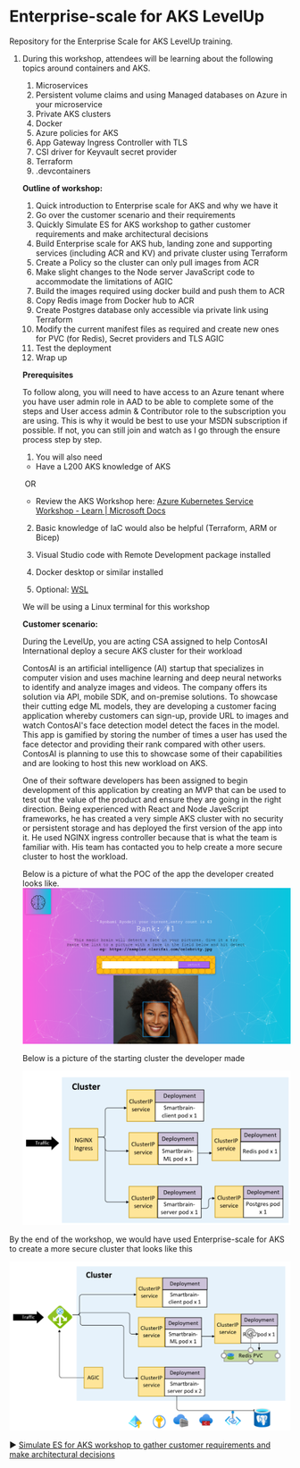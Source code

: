 # Enterprise-scale for AKS LevelUp

Repository for the Enterprise Scale for AKS LevelUp training.

1. During this workshop, attendees will be learning about the following topics around containers and AKS.

   1. Microservices
   2. Persistent volume claims and using Managed databases on Azure in your microservice
   3. Private AKS clusters
   4. Docker
   5. Azure policies for AKS
   6. App Gateway Ingress Controller with TLS
   7. CSI driver for Keyvault secret provider
   8. Terraform
   9. .devcontainers

   **Outline of workshop:**

   1. Quick introduction to Enterprise scale for AKS and why we have it
   2. Go over the customer scenario and their requirements
   3. Quickly Simulate ES for AKS workshop to gather customer requirements and make architectural decisions
   4. Build Enterprise scale for AKS hub, landing zone and supporting services (including ACR and KV) and private cluster using Terraform
   5. Create a Policy so the cluster can only pull images from ACR
   6. Make slight changes to the Node server JavaScript code to accommodate the limitations of AGIC
   7. Build the images required using docker build and push them to ACR
   8. Copy Redis image from Docker hub to ACR
   9. Create Postgres database only accessible via private link using Terraform
   10. Modify the current manifest files as required and create new ones for PVC (for Redis), Secret providers and TLS AGIC
   11. Test the deployment
   12. Wrap up

   **Prerequisites**

   To follow along, you will need to have access to an Azure tenant where you have user admin role in AAD to be able to complete some of the steps and User access admin & Contributor role to the subscription you are using. This is why it would be best to use your MSDN subscription if possible. If not, you can still join and watch as I go through the ensure process step by step.

   1. You will also need

   - Have a L200 AKS knowledge of AKS

   ​ OR

   - Review the AKS Workshop here: [Azure Kubernetes Service Workshop - Learn | Microsoft Docs](https://nam06.safelinks.protection.outlook.com/?url=https%3A%2F%2Fdocs.microsoft.com%2Fen-us%2Flearn%2Fmodules%2Faks-workshop%2F&data=04|01|aayodeji%40microsoft.com|0bad1490cfd34ce49c7008d99835f73d|72f988bf86f141af91ab2d7cd011db47|1|0|637708179858412982|Unknown|TWFpbGZsb3d8eyJWIjoiMC4wLjAwMDAiLCJQIjoiV2luMzIiLCJBTiI6Ik1haWwiLCJXVCI6Mn0%3D|1000&sdata=T3MCuQTlZc61Rjnu3tjNHAauupQNqKidTUN1FGMY30Y%3D&reserved=0)

   2. Basic knowledge of IaC would also be helpful (Terraform, ARM or Bicep)

   3. Visual Studio code with Remote Development package installed

   4. Docker desktop or similar installed

   5. Optional: [WSL](https://nam06.safelinks.protection.outlook.com/?url=https%3A%2F%2Fdocs.microsoft.com%2Fen-us%2Fwindows%2Fwsl%2Finstall&data=04|01|aayodeji%40microsoft.com|0bad1490cfd34ce49c7008d99835f73d|72f988bf86f141af91ab2d7cd011db47|1|0|637708179858412982|Unknown|TWFpbGZsb3d8eyJWIjoiMC4wLjAwMDAiLCJQIjoiV2luMzIiLCJBTiI6Ik1haWwiLCJXVCI6Mn0%3D|1000&sdata=LWg80msToW6PoIDZi62iP9tPsaCPsxYlFCvPacHMjR4%3D&reserved=0)

   We will be using a Linux terminal for this workshop

   **Customer scenario:**

   During the LevelUp, you are acting CSA assigned to help ContosAI International deploy a secure AKS cluster for their workload

   ContosAI is an artificial intelligence (AI) startup that specializes in computer vision and uses machine learning and deep neural networks to identify and analyze images and videos. The company offers its solution via API, mobile SDK, and on-premise solutions. To showcase their cutting edge ML models, they are developing a customer facing application whereby customers can sign-up, provide URL to images and watch ContosAI's face detection model detect the faces in the model. This app is gamified by storing the number of times a user has used the face detector and providing their rank compared with other users. ContosAI is planning to use this to showcase some of their capabilities and are looking to host this new workload on AKS.

   One of their software developers has been assigned to begin development of this application by creating an MVP that can be used to test out the value of the product and ensure they are going in the right direction. Being experienced with React and Node JaveScript frameworks, he has created a very simple AKS cluster with no security or persistent storage and has deployed the first version of the app into it. He used NGINX ingress controller because that is what the team is familiar with. His team has contacted you to help create a more secure cluster to host the workload.

   Below is a picture of what the POC of the app the developer created looks like.
   ![image-20211026151029007](./steps/deployment/media/smartbrain.png)

   Below is a picture of the starting cluster the developer made

   ![image-20211026151029007](./steps/deployment/media/start-state.png)

By the end of the workshop, we would have used Enterprise-scale for AKS to create a more secure cluster that looks like this

![image-20211026151029007](./steps/deployment/media/end-state.png)

:arrow_forward: [Simulate ES for AKS workshop to gather customer requirements and make architectural decisions](./steps/ES-for-AKS.md)
